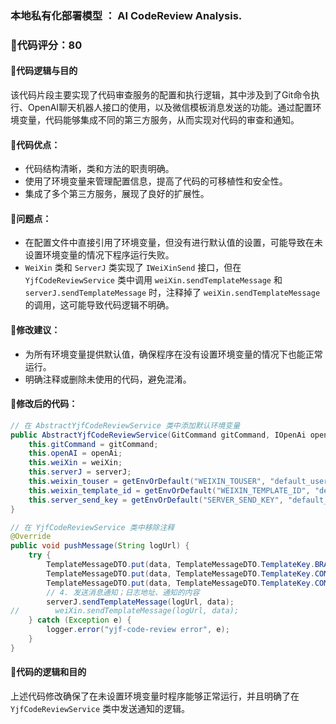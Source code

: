 ### 本地私有化部署模型 ： AI CodeReview Analysis.
### 🌟代码评分：80
#### 🌟代码逻辑与目的
该代码片段主要实现了代码审查服务的配置和执行逻辑，其中涉及到了Git命令执行、OpenAI聊天机器人接口的使用，以及微信模板消息发送的功能。通过配置环境变量，代码能够集成不同的第三方服务，从而实现对代码的审查和通知。

#### 🌟代码优点：
- 代码结构清晰，类和方法的职责明确。
- 使用了环境变量来管理配置信息，提高了代码的可移植性和安全性。
- 集成了多个第三方服务，展现了良好的扩展性。

#### 🌟问题点：
- 在配置文件中直接引用了环境变量，但没有进行默认值的设置，可能导致在未设置环境变量的情况下程序运行失败。
- `WeiXin` 类和 `ServerJ` 类实现了 `IWeiXinSend` 接口，但在 `YjfCodeReviewService` 类中调用 `weiXin.sendTemplateMessage` 和 `serverJ.sendTemplateMessage` 时，注释掉了 `weiXin.sendTemplateMessage` 的调用，这可能导致代码逻辑不明确。

#### 🌟修改建议：
- 为所有环境变量提供默认值，确保程序在没有设置环境变量的情况下也能正常运行。
- 明确注释或删除未使用的代码，避免混淆。

#### 🌟修改后的代码：
```java
// 在 AbstractYjfCodeReviewService 类中添加默认环境变量
public AbstractYjfCodeReviewService(GitCommand gitCommand, IOpenAi openAi, WeiXin weiXin, ServerJ serverJ) {
    this.gitCommand = gitCommand;
    this.openAI = openAi;
    this.weiXin = weiXin;
    this.serverJ = serverJ;
    this.weixin_touser = getEnvOrDefault("WEIXIN_TOUSER", "default_user");
    this.weixin_template_id = getEnvOrDefault("WEIXIN_TEMPLATE_ID", "default_template_id");
    this.server_send_key = getEnvOrDefault("SERVER_SEND_KEY", "default_server_send_key");
}

// 在 YjfCodeReviewService 类中移除注释
@Override
public void pushMessage(String logUrl) {
    try {
        TemplateMessageDTO.put(data, TemplateMessageDTO.TemplateKey.BRANCH_NAME, gitCommand.getBranch());
        TemplateMessageDTO.put(data, TemplateMessageDTO.TemplateKey.COMMIT_AUTHOR, gitCommand.getAuthor());
        TemplateMessageDTO.put(data, TemplateMessageDTO.TemplateKey.COMMIT_MESSAGE, gitCommand.getMessage());
        // 4. 发送消息通知；日志地址、通知的内容
        serverJ.sendTemplateMessage(logUrl, data);
//        weiXin.sendTemplateMessage(logUrl, data);
    } catch (Exception e) {
        logger.error("yjf-code-review error", e);
    }
}
```

#### 🌟代码的逻辑和目的
上述代码修改确保了在未设置环境变量时程序能够正常运行，并且明确了在 `YjfCodeReviewService` 类中发送通知的逻辑。